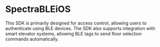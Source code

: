 # SpectraBLEiOS
 This SDK is primarily designed for access control, allowing users to authenticate using BLE devices. The SDK also supports integration with smart elevator systems, allowing BLE tags to send floor selection commands automatically.
